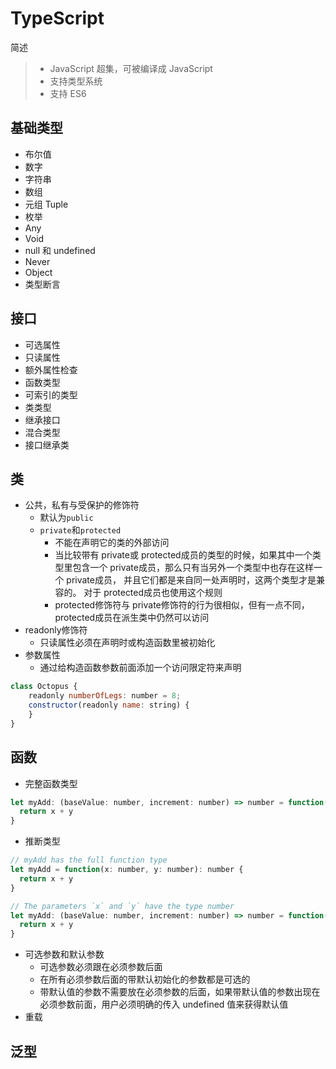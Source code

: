# TypeScript

简述

> - JavaScript 超集，可被编译成 JavaScript
> - 支持类型系统
> - 支持 ES6

## 基础类型

- 布尔值
- 数字
- 字符串
- 数组
- 元组 Tuple
- 枚举
- Any
- Void
- null 和 undefined
- Never
- Object
- 类型断言

## 接口

- 可选属性
- 只读属性
- 额外属性检查
- 函数类型
- 可索引的类型
- 类类型
- 继承接口
- 混合类型
- 接口继承类

## 类

- 公共，私有与受保护的修饰符
  - 默认为`public`
  - `private`和`protected`
    - 不能在声明它的类的外部访问
    - 当比较带有 private或 protected成员的类型的时候，如果其中一个类型里包含一个 private成员，那么只有当另外一个类型中也存在这样一个 private成员， 并且它们都是来自同一处声明时，这两个类型才是兼容的。 对于 protected成员也使用这个规则
    - protected修饰符与 private修饰符的行为很相似，但有一点不同， protected成员在派生类中仍然可以访问
- readonly修饰符
  - 只读属性必须在声明时或构造函数里被初始化
- 参数属性
  - 通过给构造函数参数前面添加一个访问限定符来声明
```js
class Octopus {
    readonly numberOfLegs: number = 8;
    constructor(readonly name: string) {
    }
}
```

## 函数

- 完整函数类型

```js
let myAdd: (baseValue: number, increment: number) => number = function(x: number, y: number): number {
  return x + y
}
```

- 推断类型

```js
// myAdd has the full function type
let myAdd = function(x: number, y: number): number {
  return x + y
}

// The parameters `x` and `y` have the type number
let myAdd: (baseValue: number, increment: number) => number = function(x, y) {
  return x + y
}
```

- 可选参数和默认参数
  - 可选参数必须跟在必须参数后面
  - 在所有必须参数后面的带默认初始化的参数都是可选的
  - 带默认值的参数不需要放在必须参数的后面，如果带默认值的参数出现在必须参数前面，用户必须明确的传入 undefined 值来获得默认值
- 重载

## 泛型
